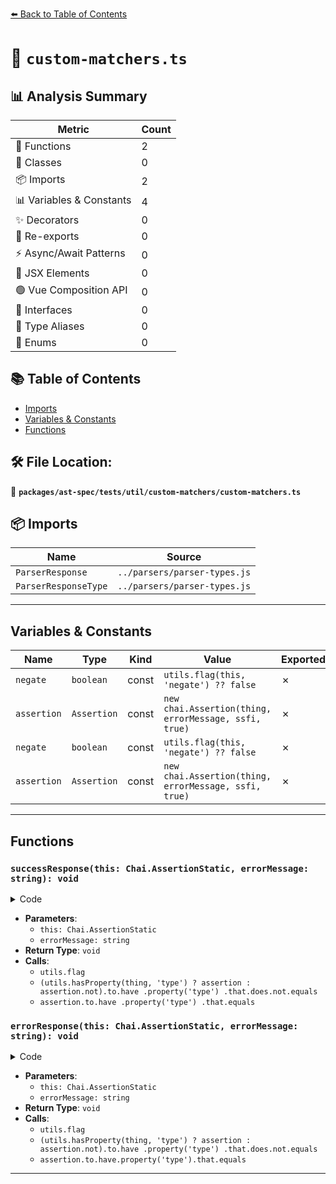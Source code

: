 [⬅️ Back to Table of Contents](../../../../../index.md)

# 📄 `custom-matchers.ts`

## 📊 Analysis Summary

| Metric | Count |
|--------|-------|
| 🔧 Functions | 2 |
| 🧱 Classes | 0 |
| 📦 Imports | 2 |
| 📊 Variables & Constants | 4 |
| ✨ Decorators | 0 |
| 🔄 Re-exports | 0 |
| ⚡ Async/Await Patterns | 0 |
| 💠 JSX Elements | 0 |
| 🟢 Vue Composition API | 0 |
| 📐 Interfaces | 0 |
| 📑 Type Aliases | 0 |
| 🎯 Enums | 0 |

## 📚 Table of Contents

- [Imports](#imports)
- [Variables & Constants](#variables-constants)
- [Functions](#functions)

## 🛠️ File Location:
📂 **`packages/ast-spec/tests/util/custom-matchers/custom-matchers.ts`**

## 📦 Imports

| Name | Source |
|------|--------|
| `ParserResponse` | `../parsers/parser-types.js` |
| `ParserResponseType` | `../parsers/parser-types.js` |


---

## Variables & Constants

| Name | Type | Kind | Value | Exported |
|------|------|------|-------|----------|
| `negate` | `boolean` | const | `utils.flag(this, 'negate') ?? false` | ✗ |
| `assertion` | `Assertion` | const | `new chai.Assertion(thing, errorMessage, ssfi, true)` | ✗ |
| `negate` | `boolean` | const | `utils.flag(this, 'negate') ?? false` | ✗ |
| `assertion` | `Assertion` | const | `new chai.Assertion(thing, errorMessage, ssfi, true)` | ✗ |


---

## Functions

### `successResponse(this: Chai.AssertionStatic, errorMessage: string): void`

<details><summary>Code</summary>

```ts
function successResponse(this: Chai.AssertionStatic, errorMessage?: string) {
    if (errorMessage) {
      utils.flag(this, 'message', errorMessage);
    }

    const thing: ParserResponse = utils.flag(this, 'object');

    const negate: boolean = utils.flag(this, 'negate') ?? false;

    const ssfi: (...args: unknown[]) => unknown = utils.flag(this, 'ssfi');

    const assertion = new chai.Assertion(thing, errorMessage, ssfi, true);

    if (negate) {
      (utils.hasProperty(thing, 'type') ? assertion : assertion.not).to.have
        .property('type')
        .that.does.not.equals(ParserResponseType.NoError);
    } else {
      assertion.to.have
        .property('type')
        .that.equals(ParserResponseType.NoError);
    }
  }
```
</details>

- **Parameters**:
  - `this: Chai.AssertionStatic`
  - `errorMessage: string`
- **Return Type**: `void`
- **Calls**:
  - `utils.flag`
  - `(utils.hasProperty(thing, 'type') ? assertion : assertion.not).to.have
        .property('type')
        .that.does.not.equals`
  - `assertion.to.have
        .property('type')
        .that.equals`
### `errorResponse(this: Chai.AssertionStatic, errorMessage: string): void`

<details><summary>Code</summary>

```ts
function errorResponse(this: Chai.AssertionStatic, errorMessage?: string) {
    if (errorMessage) {
      utils.flag(this, 'message', errorMessage);
    }

    const thing: ParserResponse = utils.flag(this, 'object');

    const negate: boolean = utils.flag(this, 'negate') ?? false;

    const ssfi: (...args: unknown[]) => unknown = utils.flag(this, 'ssfi');

    const assertion = new chai.Assertion(thing, errorMessage, ssfi, true);

    if (negate) {
      (utils.hasProperty(thing, 'type') ? assertion : assertion.not).to.have
        .property('type')
        .that.does.not.equals(ParserResponseType.Error);
    } else {
      assertion.to.have.property('type').that.equals(ParserResponseType.Error);
    }
  }
```
</details>

- **Parameters**:
  - `this: Chai.AssertionStatic`
  - `errorMessage: string`
- **Return Type**: `void`
- **Calls**:
  - `utils.flag`
  - `(utils.hasProperty(thing, 'type') ? assertion : assertion.not).to.have
        .property('type')
        .that.does.not.equals`
  - `assertion.to.have.property('type').that.equals`

---
